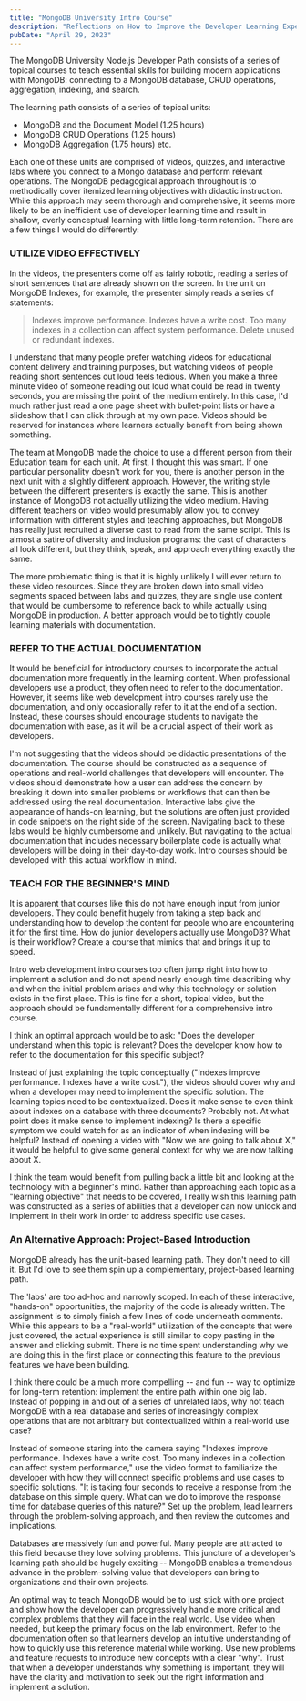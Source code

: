 ```yaml
---
title: "MongoDB University Intro Course"
description: "Reflections on How to Improve the Developer Learning Experience"
pubDate: "April 29, 2023"
---
```


The MongoDB University Node.js Developer Path consists of a series of topical courses to teach essential skills for building modern applications with MongoDB: connecting to a MongoDB database, CRUD operations, aggregation, indexing, and search.

The learning path consists of a series of topical units:

- MongoDB and the Document Model (1.25 hours)
- MongoDB CRUD Operations (1.25 hours)
- MongoDB Aggregation (1.75 hours)
  etc.

Each one of these units are comprised of videos, quizzes, and interactive labs where you connect to a Mongo database and perform relevant operations. The MongoDB pedagogical approach throughout is to methodically cover itemized learning objectives with didactic instruction. While this approach may seem thorough and comprehensive, it seems more likely to be an inefficient use of developer learning time and result in shallow, overly conceptual learning with little long-term retention. There are a few things I would do differently:

### UTILIZE VIDEO EFFECTIVELY

In the videos, the presenters come off as fairly robotic, reading a series of short sentences that are already shown on the screen. In the unit on MongoDB Indexes, for example, the presenter simply reads a series of statements:

> Indexes improve performance.
> Indexes have a write cost.
> Too many indexes in a collection can affect system performance.
> Delete unused or redundant indexes.

I understand that many people prefer watching videos for educational content delivery and training purposes, but watching videos of people reading short sentences out loud feels tedious. When you make a three minute video of someone reading out loud what could be read in twenty seconds, you are missing the point of the medium entirely. In this case, I'd much rather just read a one page sheet with bullet-point lists or have a slideshow that I can click through at my own pace. Videos should be reserved for instances where learners actually benefit from being shown something.

The team at MongoDB made the choice to use a different person from their Education team for each unit. At first, I thought this was smart. If one particular personality doesn't work for you, there is another person in the next unit with a slightly different approach. However, the writing style between the different presenters is exactly the same. This is another instance of MongoDB not actually utilizing the video medium. Having different teachers on video would presumably allow you to convey information with different styles and teaching approaches, but MongoDB has really just recruited a diverse cast to read from the same script. This is almost a satire of diversity and inclusion programs: the cast of characters all look different, but they think, speak, and approach everything exactly the same.

The more problematic thing is that it is highly unlikely I will ever return to these video resources. Since they are broken down into small video segments spaced between labs and quizzes, they are single use content that would be cumbersome to reference back to while actually using MongoDB in production. A better approach would be to tightly couple learning materials with documentation.

### REFER TO THE ACTUAL DOCUMENTATION

It would be beneficial for introductory courses to incorporate the actual documentation more frequently in the learning content. When professional developers use a product, they often need to refer to the documentation. However, it seems like web development intro courses rarely use the documentation, and only occasionally refer to it at the end of a section. Instead, these courses should encourage students to navigate the documentation with ease, as it will be a crucial aspect of their work as developers.

I'm not suggesting that the videos should be didactic presentations of the documentation. The course should be constructed as a sequence of operations and real-world challenges that developers will encounter. The videos should demonstrate how a user can address the concern by breaking it down into smaller problems or workflows that can then be addressed using the real documentation. Interactive labs give the appearance of hands-on learning, but the solutions are often just provided in code snippets on the right side of the screen. Navigating back to these labs would be highly cumbersome and unlikely. But navigating to the actual documentation that includes necessary boilerplate code is actually what developers will be doing in their day-to-day work. Intro courses should be developed with this actual workflow in mind.

### TEACH FOR THE BEGINNER'S MIND

It is apparent that courses like this do not have enough input from junior developers. They could benefit hugely from taking a step back and understanding how to develop the content for people who are encountering it for the first time. How do junior developers actually use MongoDB? What is their workflow? Create a course that mimics that and brings it up to speed.

Intro web development intro courses too often jump right into how to implement a solution and do not spend nearly enough time describing why and when the initial problem arises and why this technology or solution exists in the first place. This is fine for a short, topical video, but the approach should be fundamentally different for a comprehensive intro course.

I think an optimal approach would be to ask: "Does the developer understand when this topic is relevant? Does the developer know how to refer to the documentation for this specific subject?

Instead of just explaining the topic conceptually ("Indexes improve performance. Indexes have a write cost."), the videos should cover why and when a developer may need to implement the specific solution. The learning topics need to be contextualized. Does it make sense to even think about indexes on a database with three documents? Probably not. At what point does it make sense to implement indexing? Is there a specific symptom we could watch for as an indicator of when indexing will be helpful? Instead of opening a video with "Now we are going to talk about X," it would be helpful to give some general context for why we are now talking about X.

I think the team would benefit from pulling back a little bit and looking at the technology with a beginner's mind. Rather than approaching each topic as a "learning objective" that needs to be covered, I really wish this learning path was constructed as a series of abilities that a developer can now unlock and implement in their work in order to address specific use cases.

### An Alternative Approach: Project-Based Introduction

MongoDB already has the unit-based learning path. They don't need to kill it. But I'd love to see them spin up a complementary, project-based learning path.

The 'labs' are too ad-hoc and narrowly scoped. In each of these interactive, "hands-on" opportunities, the majority of the code is already written. The assignment is to simply finish a few lines of code underneath comments. While this appears to be a "real-world" utilization of the concepts that were just covered, the actual experience is still similar to copy pasting in the answer and clicking submit. There is no time spent understanding why we are doing this in the first place or connecting this feature to the previous features we have been building.

I think there could be a much more compelling -- and fun -- way to optimize for long-term retention: implement the entire path within one big lab. Instead of popping in and out of a series of unrelated labs, why not teach MongoDB with a real database and series of increasingly complex operations that are not arbitrary but contextualized within a real-world use case?

Instead of someone staring into the camera saying "Indexes improve performance. Indexes have a write cost. Too many indexes in a collection can affect system performance," use the video format to familiarize the developer with how they will connect specific problems and use cases to specific solutions. "It is taking four seconds to receive a response from the database on this simple query. What can we do to improve the response time for database queries of this nature?" Set up the problem, lead learners through the problem-solving approach, and then review the outcomes and implications.

Databases are massively fun and powerful. Many people are attracted to this field because they love solving problems. This juncture of a developer's learning path should be hugely exciting -- MongoDB enables a tremendous advance in the problem-solving value that developers can bring to organizations and their own projects.

An optimal way to teach MongoDB would be to just stick with one project and show how the developer can progressively handle more critical and complex problems that they will face in the real world. Use video when needed, but keep the primary focus on the lab environment. Refer to the documentation often so that learners develop an intuitive understanding of how to quickly use this reference material while working. Use new problems and feature requests to introduce new concepts with a clear "why". Trust that when a developer understands why something is important, they will have the clarity and motivation to seek out the right information and implement a solution.

